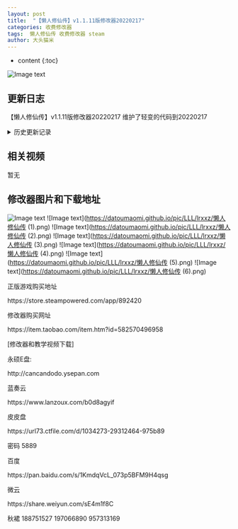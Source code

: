 ```yaml
---
layout: post
title:  "【懒人修仙传】v1.1.11版修改器20220217"
categories: 收费修改器
tags:  懒人修仙传 收费修改器 steam 
author: 大头猫米
---
```


* content
{:toc}

![Image text](https://datoumaomi.github.io/pic/LLL/lrxxz/懒人修仙传.png)

##  更新日志
【懒人修仙传】v1.1.11版修改器20220217 维护了轻变的代码到20220217<p></p>






<details>
<summary>历史更新记录</summary><p></p>
 【懒人修仙传】v1.1.11版修改器20210901<p></p>
增加了地图阳寿消耗倍数的修改<p></p>
<p></p>
<p></p>
【懒人修仙传】v1.1.11版修改器20211121<p></p>
重要更新<p></p>
增加了无限PY修改<p></p>
增加了PY奖励修改<p></p>
通过无限PY和PY奖励修改,可以任意获得物品了<p></p>
<p></p>
 <p></p>
【懒人修仙传】v1.1.11版修改器20211125<p></p>
重要更新<p></p>
把轻变、灵秀、六道2、口袋梦幻、传奇、次元、万界、万界2这几个MOD的物品代码和宠物代码直接整合到修改器中了<p></p>
可以直接在修改器里查找物品并自动填入代码,可以非常方便的修改获得任意物品和宠物了<p></p>
<p></p>
【懒人修仙传】v1.1.11版修改器20220217<p></p>
维护了轻变的代码到20220217<p></p>
 
 
 【懒人修仙传】v1.1.11版修改器20201219 增加了战魂值+,御守值,大道之源,本源战力,神识 五个装备属性<p></p>
 【懒人修仙传】v1.1.11版修改器20201005<p></p>
  - 20200827 修复了地火修改无效的bug
<p></p>
 - 20200826 支持1.1.11版,增加了锁定物品修改中的历练修改
 <p></p>
 - 20200825 增加了字参数修改,0为黑字,1为绿字,黑字属性可被强化,绿字属性不可强化
 <p></p>
  - 20200824 更新支持1.1.10版
 <p></p>
  - 20200820 可以自定义推图速度避免某些副本的怪物被跳过导致无法过关
<p></p>
 - 20200811 增加了boss刷新和地图探索的修改
 <p></p>
 - 20200805 修复宠物经验和经验max修改无效的bug 
<p></p>
- 20200804v2  修复宠物修炼技能和修炼进度无效的bug,更新了原版和轻变的代码表
<p></p>
- 20200804  更新修改器支持1.1.9版本
<p></p>

</details>

## 相关视频
暂无

## 修改器图片和下载地址

![Image text](https://datoumaomi.github.io/pic/LLL/lrxxz/懒人修仙传.png)
![Image text](https://datoumaomi.github.io/pic/LLL/lrxxz/懒人修仙传 (1).png)
![Image text](https://datoumaomi.github.io/pic/LLL/lrxxz/懒人修仙传 (2).png)
![Image text](https://datoumaomi.github.io/pic/LLL/lrxxz/懒人修仙传 (3).png)
![Image text](https://datoumaomi.github.io/pic/LLL/lrxxz/懒人修仙传 (4).png)
![Image text](https://datoumaomi.github.io/pic/LLL/lrxxz/懒人修仙传 (5).png)
![Image text](https://datoumaomi.github.io/pic/LLL/lrxxz/懒人修仙传 (6).png)

<p>正版游戏购买地址</p>
<p>https://store.steampowered.com/app/892420</p>
<p></p>
<p>修改器购买网址</p>
<p>https://item.taobao.com/item.htm?id=582570496958</p>
<p></p>
<p>[修改器和教学视频下载]</p>
<p>永硕E盘:</p>
<p>http://cancandodo.ysepan.com</p>
<p></p>
<p>蓝奏云</p>
<p>https://www.lanzoux.com/b0d8agyif</p>
<p></p>
<p>皮皮盘</p>
<p>https://url73.ctfile.com/d/1034273-29312464-975b89</p>
密码 5889<p></p>
<p></p>
<p>百度</p>
<p>https://pan.baidu.com/s/1KmdqVcL_073p5BFM9H4qsg</p>
微云<p></p>
https://share.weiyun.com/sE4m1f8C<p></p>
<p>秋裙 188751527 197066890 957313169</p>
